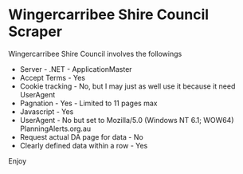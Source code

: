 # Wingercarribee Shire Council Scraper

Wingercarribee Shire Council involves the followings
* Server - .NET - ApplicationMaster
* Accept Terms - Yes
* Cookie tracking - No, but I may just as well use it because it need UserAgent
* Pagnation - Yes - Limited to 11 pages max
* Javascript - Yes
* UserAgent - No but set to Mozilla/5.0 (Windows NT 6.1; WOW64) PlanningAlerts.org.au
* Request actual DA page for data - No
* Clearly defined data within a row - Yes

Enjoy
